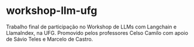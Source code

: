 # workshop-llm-ufg
Trabalho final de participação no Workshop de LLMs com Langchain e LlamaIndex, na UFG. Promovido pelos professores Celso Camilo com apoio de Sávio Teles e Marcelo de Castro.
